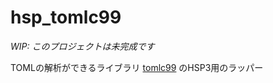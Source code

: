 # hsp_tomlc99

*WIP: このプロジェクトは未完成です*

TOMLの解析ができるライブラリ [tomlc99](https://github.com/cktan/tomlc99) のHSP3用のラッパー
